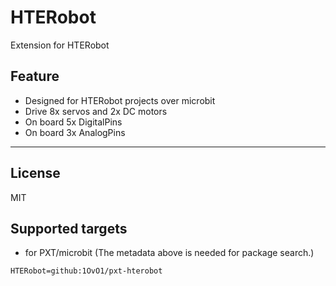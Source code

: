# HTERobot

Extension for HTERobot

## Feature

- Designed for HTERobot projects over microbit
- Drive 8x servos and 2x DC motors
- On board 5x DigitalPins
- On board 3x AnalogPins

----------

## License

MIT

## Supported targets

* for PXT/microbit
(The metadata above is needed for package search.)

```package
HTERobot=github:1OvO1/pxt-hterobot
```
